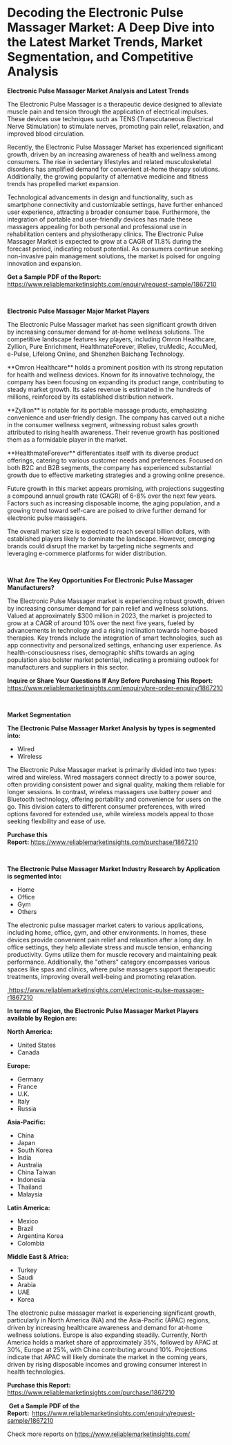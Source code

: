<p><h1>Decoding the Electronic Pulse Massager Market: A Deep Dive into the Latest Market Trends, Market Segmentation, and Competitive Analysis</h1></p><p><strong>Electronic Pulse Massager Market Analysis and Latest Trends</strong></p>
<p><p>The Electronic Pulse Massager is a therapeutic device designed to alleviate muscle pain and tension through the application of electrical impulses. These devices use techniques such as TENS (Transcutaneous Electrical Nerve Stimulation) to stimulate nerves, promoting pain relief, relaxation, and improved blood circulation. </p><p>Recently, the Electronic Pulse Massager Market has experienced significant growth, driven by an increasing awareness of health and wellness among consumers. The rise in sedentary lifestyles and related musculoskeletal disorders has amplified demand for convenient at-home therapy solutions. Additionally, the growing popularity of alternative medicine and fitness trends has propelled market expansion. </p><p>Technological advancements in design and functionality, such as smartphone connectivity and customizable settings, have further enhanced user experience, attracting a broader consumer base. Furthermore, the integration of portable and user-friendly devices has made these massagers appealing for both personal and professional use in rehabilitation centers and physiotherapy clinics. The Electronic Pulse Massager Market is expected to grow at a CAGR of 11.8% during the forecast period, indicating robust potential. As consumers continue seeking non-invasive pain management solutions, the market is poised for ongoing innovation and expansion.</p></p>
<p><strong>Get a Sample PDF of the Report:&nbsp;</strong> <a href="https://www.reliablemarketinsights.com/enquiry/request-sample/1867210?utm_campaign=1937&utm_medium=2&utm_source=Github&utm_content=ia&utm_term=09022025&utm_id=electronic-pulse-massager">https://www.reliablemarketinsights.com/enquiry/request-sample/1867210</a></p>
<p>&nbsp;</p>
<p><strong>Electronic Pulse Massager Major Market Players</strong></p>
<p><p>The Electronic Pulse Massager market has seen significant growth driven by increasing consumer demand for at-home wellness solutions. The competitive landscape features key players, including Omron Healthcare, Zyllion, Pure Enrichment, HealthmateForever, iReliev, truMedic, AccuMed, e-Pulse, Lifelong Online, and Shenzhen Baichang Technology.</p><p>**Omron Healthcare** holds a prominent position with its strong reputation for health and wellness devices. Known for its innovative technology, the company has been focusing on expanding its product range, contributing to steady market growth. Its sales revenue is estimated in the hundreds of millions, reinforced by its established distribution network.</p><p>**Zyllion** is notable for its portable massage products, emphasizing convenience and user-friendly design. The company has carved out a niche in the consumer wellness segment, witnessing robust sales growth attributed to rising health awareness. Their revenue growth has positioned them as a formidable player in the market.</p><p>**HealthmateForever** differentiates itself with its diverse product offerings, catering to various customer needs and preferences. Focused on both B2C and B2B segments, the company has experienced substantial growth due to effective marketing strategies and a growing online presence.</p><p>Future growth in this market appears promising, with projections suggesting a compound annual growth rate (CAGR) of 6-8% over the next few years. Factors such as increasing disposable income, the aging population, and a growing trend toward self-care are poised to drive further demand for electronic pulse massagers. </p><p>The overall market size is expected to reach several billion dollars, with established players likely to dominate the landscape. However, emerging brands could disrupt the market by targeting niche segments and leveraging e-commerce platforms for wider distribution.</p></p>
<p>&nbsp;</p>
<p><strong>What Are The Key Opportunities For Electronic Pulse Massager Manufacturers?</strong></p>
<p><p>The Electronic Pulse Massager market is experiencing robust growth, driven by increasing consumer demand for pain relief and wellness solutions. Valued at approximately $300 million in 2023, the market is projected to grow at a CAGR of around 10% over the next five years, fueled by advancements in technology and a rising inclination towards home-based therapies. Key trends include the integration of smart technologies, such as app connectivity and personalized settings, enhancing user experience. As health-consciousness rises, demographic shifts towards an aging population also bolster market potential, indicating a promising outlook for manufacturers and suppliers in this sector.</p></p>
<p><strong>Inquire or Share Your Questions If Any Before Purchasing This Report:</strong> <a href="https://www.reliablemarketinsights.com/enquiry/pre-order-enquiry/1867210?utm_campaign=1937&utm_medium=2&utm_source=Github&utm_content=ia&utm_term=09022025&utm_id=electronic-pulse-massager">https://www.reliablemarketinsights.com/enquiry/pre-order-enquiry/1867210</a></p>
<p>&nbsp;</p>
<p><strong>Market Segmentation</strong></p>
<p><strong>The Electronic Pulse Massager Market Analysis by types is segmented into:</strong></p>
<p><ul><li>Wired</li><li>Wireless</li></ul></p>
<p><p>The Electronic Pulse Massager market is primarily divided into two types: wired and wireless. Wired massagers connect directly to a power source, often providing consistent power and signal quality, making them reliable for longer sessions. In contrast, wireless massagers use battery power and Bluetooth technology, offering portability and convenience for users on the go. This division caters to different consumer preferences, with wired options favored for extended use, while wireless models appeal to those seeking flexibility and ease of use.</p></p>
<p><strong>Purchase this Report:&nbsp;</strong><a href="https://www.reliablemarketinsights.com/purchase/1867210?utm_campaign=1937&utm_medium=2&utm_source=Github&utm_content=ia&utm_term=09022025&utm_id=electronic-pulse-massager">https://www.reliablemarketinsights.com/purchase/1867210</a></p>
<p>&nbsp;</p>
<p><strong>The Electronic Pulse Massager Market Industry Research by Application is segmented into:</strong></p>
<p><ul><li>Home</li><li>Office</li><li>Gym</li><li>Others</li></ul></p>
<p><p>The electronic pulse massager market caters to various applications, including home, office, gym, and other environments. In homes, these devices provide convenient pain relief and relaxation after a long day. In office settings, they help alleviate stress and muscle tension, enhancing productivity. Gyms utilize them for muscle recovery and maintaining peak performance. Additionally, the "others" category encompasses various spaces like spas and clinics, where pulse massagers support therapeutic treatments, improving overall well-being and promoting relaxation.</p></p>
<p><a href="https://www.reliablemarketinsights.com/electronic-pulse-massager-r1867210?utm_campaign=1937&utm_medium=2&utm_source=Github&utm_content=ia&utm_term=09022025&utm_id=electronic-pulse-massager">&nbsp;https://www.reliablemarketinsights.com/electronic-pulse-massager-r1867210</a></p>
<p><strong>In terms of Region, the Electronic Pulse Massager Market Players available by Region are:</strong></p>
<p>
    <p> <strong> North America: </strong>
        <ul>
            <li>United States</li>
            <li>Canada</li>
        </ul>
        </p> 
    <p> <strong> Europe: </strong>
        <ul>
            <li>Germany</li>
            <li>France</li>
            <li>U.K.</li>
            <li>Italy</li>
            <li>Russia</li>
        </ul>
        </p> 
    <p> <strong> Asia-Pacific: </strong>
        <ul>
            <li>China</li>
            <li>Japan</li>
            <li>South Korea</li>
            <li>India</li>
            <li>Australia</li>
            <li>China Taiwan</li>
            <li>Indonesia</li>
            <li>Thailand</li>
            <li>Malaysia</li>
        </ul>
        </p> 
    <p> <strong> Latin America: </strong>
        <ul>
            <li>Mexico</li>
            <li>Brazil</li>
            <li>Argentina Korea</li>
            <li>Colombia</li>
        </ul>
        </p> 
    <p> <strong> Middle East & Africa: </strong>
        <ul>
            <li>Turkey</li>
            <li>Saudi</li>
            <li>Arabia</li>
            <li>UAE</li>
            <li>Korea</li>
        </ul>
    </p>
    </p>
<p><p>The electronic pulse massager market is experiencing significant growth, particularly in North America (NA) and the Asia-Pacific (APAC) regions, driven by increasing healthcare awareness and demand for at-home wellness solutions. Europe is also expanding steadily. Currently, North America holds a market share of approximately 35%, followed by APAC at 30%, Europe at 25%, with China contributing around 10%. Projections indicate that APAC will likely dominate the market in the coming years, driven by rising disposable incomes and growing consumer interest in health technologies.</p></p>
<p><strong>Purchase this Report: </strong><a href="https://www.reliablemarketinsights.com/purchase/1867210?utm_campaign=1937&utm_medium=2&utm_source=Github&utm_content=ia&utm_term=09022025&utm_id=electronic-pulse-massager">https://www.reliablemarketinsights.com/purchase/1867210</a></p>
<p>&nbsp;<strong>Get a Sample PDF of the Report:&nbsp;&nbsp;</strong><a href="https://www.reliablemarketinsights.com/enquiry/request-sample/1867210?utm_campaign=1937&utm_medium=2&utm_source=Github&utm_content=ia&utm_term=09022025&utm_id=electronic-pulse-massager">https://www.reliablemarketinsights.com/enquiry/request-sample/1867210</a></p>
<p><strong></strong></p>
<p>Check more reports on <a href="https://www.reliablemarketinsights.com/?utm_campaign=1937&utm_medium=2&utm_source=Github&utm_content=ia&utm_term=09022025&utm_id=electronic-pulse-massager">https://www.reliablemarketinsights.com/</a></p>